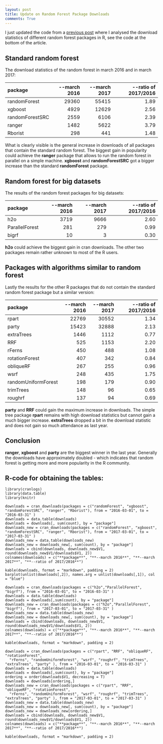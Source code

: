 ```yaml
---
layout: post
title: Update on Random Forest Package Downloads
comments: True
---
```


I just updated the code from a [previous post](http://philipppro.github.io/More_complete_list/) where I 
analysed the download statistics of different random forest packages in R, see the code at the bottom of 
the article.

## Standard random forest

The download statistics of the random forest in march 2016 and in march 2017: 

|**package**      |  **--march 2016**|  **--march 2017**|  **--ratio of 2017/2016**|
|:----------------|-----------------:|-----------------:|-------------------------:|
|randomForest     |             29360|             55415|                      1.89|
|xgboost          |              4929|             12629|                      2.56|
|randomForestSRC  |              2559|              6106|                      2.39|
|ranger           |              1482|              5622|                      3.79|
|Rborist          |               298|               441|                      1.48|

What is clearly visible is the general increase in downloads of all packages that contain the standard random 
forest. The biggest gain in popularity could achieve the **ranger** package that allows to run the random forest in 
parallel on a simple machine. **xgboost** and **randomForestSRC** got a bigger increase than the standard 
**randomForest** package.

<!--excerpt-->

## Random forest for big datasets

The results of the random forest packages for big datasets:

|**package**     |  **--march 2016**|  **--march 2017**|  **--ratio of 2017/2016**|
|:---------------|-----------------:|-----------------:|-------------------------:|
|h2o             |              3719|              9666|                      2.60|
|ParallelForest  |               281|               279|                      0.99|
|bigrf           |                10|                 3|                      0.30|

**h2o** could achieve the biggest gain in cran downloads. The other two packages remain rather unknown 
to most of the R users.

## Packages with algorithms similar to random forest

Lastly the results for the other R packages that do not contain the standard random forest package but 
a similar version:

|**package**          |  **--march 2016**|  **--march 2017**|  **--ratio of 2017/2016**|
|:--------------------|-----------------:|-----------------:|-------------------------:|
|rpart                |             22769|             30552|                      1.34|
|party                |             15423|             32888|                      2.13|
|extraTrees           |              1446|              1112|                      0.77|
|RRF                  |               525|              1153|                      2.20|
|rFerns               |               450|               488|                      1.08|
|rotationForest       |               407|               342|                      0.84|
|obliqueRF            |               267|               255|                      0.96|
|wsrf                 |               248|               435|                      1.75|
|randomUniformForest  |               198|               179|                      0.90|
|trimTrees            |               148|                96|                      0.65|
|roughrf              |               137|                94|                      0.69|

**party** and **RRF** could gain the maximum increase in downloads. The simple tree package **rpart** 
remains with high download statistics but cannot gain a much bigger increase. **extraTrees** dropped a bit 
in the download statistic and does not gain so much attendance as last year. 

## Conclusion

**ranger**, **xgboost** and **party** are the biggest winner in the last year. 
Generally the downloads have approximately doubled - which indicates that random forest is getting 
more and more popularity in the R community. 

## R-code for obtaining the tables:
```
library(cranlogs)
library(data.table)
library(knitr)

downloads = cran_downloads(packages = c("randomForest", "xgboost", "randomForestSRC", "ranger", "Rborist"), from = "2016-03-01", to = "2016-03-31" )
downloads = data.table(downloads)
downloads = downloads[, sum(count), by = "package"]
downloads_new = cran_downloads(packages = c("randomForest", "xgboost", "randomForestSRC", "ranger", "Rborist"), from = "2017-03-01", to = "2017-03-31" )
downloads_new = data.table(downloads_new)
downloads_new = downloads_new[, sum(count), by = "package"]
downloads = cbind(downloads, downloads_new$V1, round(downloads_new$V1/downloads$V1, 2))
colnames(downloads) = c("**package**", "**--march 2016**", "**--march 2017**", "**--ratio of 2017/2016**")

kable(downloads, format = "markdown", padding = 2)
barplot(unlist(downloads[,2]), names.arg = unlist(downloads[,1]), col = "blue")

downloads = cran_downloads(packages = c("h2o","ParallelForest", "bigrf"), from = "2016-03-01", to = "2016-03-31" )
downloads = data.table(downloads)
downloads = downloads[,sum(count), by = "package"]
downloads_new = cran_downloads(packages = c("h2o","ParallelForest", "bigrf"), from = "2017-03-01", to = "2017-03-31" )
downloads_new = data.table(downloads_new)
downloads_new = downloads_new[, sum(count), by = "package"]
downloads = cbind(downloads, downloads_new$V1, round(downloads_new$V1/downloads$V1, 2))
colnames(downloads) = c("**package**", "**--march 2016**", "**--march 2017**", "**--ratio of 2017/2016**")

kable(downloads, format = "markdown", padding = 2)

downloads = cran_downloads(packages = c("rpart", "RRF", "obliqueRF", "rotationForest", 
  "rFerns", "randomUniformForest", "wsrf", "roughrf", "trimTrees", "extraTrees", "party" ), from = "2016-03-01", to = "2016-03-31" )
downloads = data.table(downloads)
downloads = downloads[,sum(count), by = "package"]
ordering = order(downloads$V1, decreasing = T)
downloads = downloads[ordering,]
downloads_new = cran_downloads(packages = c("rpart", "RRF", "obliqueRF", "rotationForest", 
  "rFerns", "randomUniformForest", "wsrf", "roughrf", "trimTrees", "extraTrees", "party" ), from = "2017-03-01", to = "2017-03-31" )
downloads_new = data.table(downloads_new)
downloads_new = downloads_new[, sum(count), by = "package"]
downloads_new = downloads_new[ordering,]
downloads = cbind(downloads, downloads_new$V1, round(downloads_new$V1/downloads$V1, 2))
colnames(downloads) = c("**package**", "**--march 2016**", "**--march 2017**", "**--ratio of 2017/2016**")

kable(downloads, format = "markdown", padding = 2)
```
